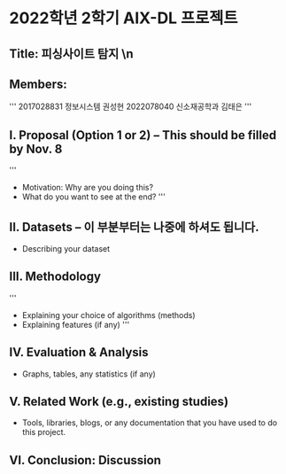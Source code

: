 # 2022학년 2학기 AIX-DL 프로젝트 
## Title: 피싱사이트 탐지 \n
## Members: 
'''
2017028831 정보시스템 권성현
2022078040 신소재공학과 김태은
'''
## I. Proposal (Option 1 or 2) – This should be filled by Nov. 8
'''
- Motivation: Why are you doing this?
- What do you want to see at the end?
'''
## II. Datasets – 이 부분부터는 나중에 하셔도 됩니다.
- Describing your dataset
## III. Methodology
'''
- Explaining your choice of algorithms (methods)
- Explaining features (if any)
'''
## IV. Evaluation & Analysis
- Graphs, tables, any statistics (if any)
## V. Related Work (e.g., existing studies)
- Tools, libraries, blogs, or any documentation that you have used to do this project.
## VI. Conclusion: Discussion
